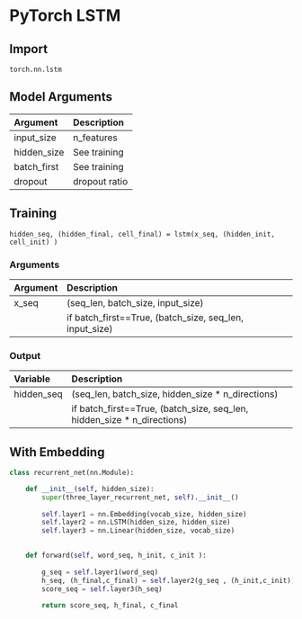 # PyTorch LSTM

## Import

`torch.nn.lstm` 

## Model Arguments

| Argument | Description |
| :--- | :--- |
| input\_size | n\_features |
| hidden\_size | See training |
| batch\_first | See training |
| dropout | dropout ratio |

## Training

`hidden_seq, (hidden_final, cell_final) = lstm(x_seq, (hidden_init, cell_init) )` 

### Arguments

| Argument | Description |
| :--- | :--- |
| x\_seq | \(seq\_len, batch\_size, input\_size\) |
|   | if batch\_first==True, \(batch\_size, seq\_len, input\_size\) |

### Output

| Variable | Description |
| :--- | :--- |
| hidden\_seq | \(seq\_len, batch\_size, hidden\_size \* n\_directions\) |
|   | if batch\_first==True, \(batch\_size, seq\_len, hidden\_size \* n\_directions\) |

## With Embedding

```python
class recurrent_net(nn.Module):

    def __init__(self, hidden_size):
        super(three_layer_recurrent_net, self).__init__()
        
        self.layer1 = nn.Embedding(vocab_size, hidden_size)
        self.layer2 = nn.LSTM(hidden_size, hidden_size)
        self.layer3 = nn.Linear(hidden_size, vocab_size)

        
    def forward(self, word_seq, h_init, c_init ):
        
        g_seq = self.layer1(word_seq)  
        h_seq, (h_final,c_final) = self.layer2(g_seq , (h_init,c_init))      
        score_seq = self.layer3(h_seq)
        
        return score_seq, h_final, c_final
```

